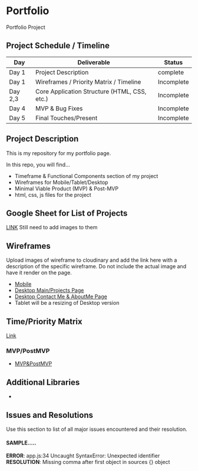 # Portfolio
Portfolio Project

## Project Schedule / Timeline

|  Day | Deliverable | Status
|---|---| ---|
|Day 1| Project Description | complete
|Day 1| Wireframes / Priority Matrix / Timeline | Incomplete
|Day 2,3| Core Application Structure (HTML, CSS, etc.) | Incomplete
|Day 4| MVP & Bug Fixes | Incomplete
|Day 5| Final Touches/Present | Incomplete


## Project Description

This is my repository for my portfolio page.

In this repo, you will find...
- Timeframe & Functional Components section of my project 
- Wireframes for Mobile/Tablet/Desktop
- Minimal Viable Product (MVP) & Post-MVP
- html, css, js files for the project

## Google Sheet for List of Projects

[LINK](https://docs.google.com/spreadsheets/d/1DVsYouq2bljhJaC5GVWesAj1GZoAT1sTI-1inopSn3o/edit#gid=0) 
Still need to add images to them

## Wireframes

Upload images of wireframe to cloudinary and add the link here with a description of the specific wireframe. Do not include the actual image and have it render on the page.  

- [Mobile](https://i.imgur.com/cdef8JY.jpg)
- [Desktop Main/Projects Page](https://i.imgur.com/ELkIWbi.jpg)
- [Desktop Contact Me & AboutMe Page](https://i.imgur.com/dC5EJsj.jpg)
- Tablet will be a resizing of Desktop version

## Time/Priority Matrix 

[Link](https://i.imgur.com/j4R7ui1.png)

### MVP/PostMVP 

- [MVP&PostMVP](https://docs.google.com/spreadsheets/d/1idkC--5e52-cfHt48fEzBxfiWZGT9OK25DsRQnVbUV4/edit?usp=sharing)

## Additional Libraries
 - 

## Issues and Resolutions
 Use this section to list of all major issues encountered and their resolution.

#### SAMPLE.....
**ERROR**: app.js:34 Uncaught SyntaxError: Unexpected identifier                                
**RESOLUTION**: Missing comma after first object in sources {} object





